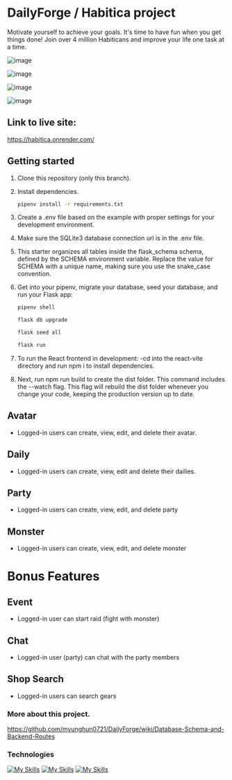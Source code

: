 # DailyForge / Habitica project
Motivate yourself to achieve your goals.
It's time to have fun when you get things done! Join over 4 million Habiticans and improve your life one task at a time.

![image](https://github.com/myunghun0721/DailyForge/assets/46683500/1948206d-c571-48be-a95f-168e1681d56f)

![image](https://github.com/myunghun0721/DailyForge/assets/46683500/0ffb7cb6-b208-4617-8ca1-e6cec293d4f8)

![image](https://github.com/myunghun0721/DailyForge/assets/46683500/23f4f08f-64ac-4307-a1f6-5e71ccc24106)

![image](https://github.com/myunghun0721/DailyForge/assets/46683500/3bee85af-fdbb-4529-bc7f-8c90dfcbca1b)


## Link to live site:
https://habitica.onrender.com/

## Getting started

1. Clone this repository (only this branch).

2. Install dependencies.

   ```bash
   pipenv install -r requirements.txt
   ```
3. Create a .env file based on the example with proper settings for your development environment.
4. Make sure the SQLite3 database connection url is in the .env file.
5. This starter organizes all tables inside the flask_schema schema, defined by the SCHEMA environment variable. Replace the value for SCHEMA with a unique name, making sure you use the snake_case convention.
6. Get into your pipenv, migrate your database, seed your database, and run your Flask app:
   ```bash
   pipenv shell
   ```
   ```bash
   flask db upgrade
   ```
   ```bash
   flask seed all
   ```
   ```bash
   flask run
   ```
7. To run the React frontend in development: -cd into the react-vite directory and run npm i to install dependencies.
8. Next, run npm run build to create the dist folder. This command includes the --watch flag. This flag will rebuild the dist folder whenever you change your code, keeping the production version up to date.

## Avatar
* Logged-in users can create, view, edit, and delete their avatar.

## Daily
* Logged-in users can create, view, edit and delete their dailies.

## Party
* Logged-in users can create, view, edit, and delete party

## Monster
* Logged-in users can create, view, edit, and delete monster

# Bonus Features
## Event
* Logged-in user can start raid (fight with monster)

## Chat
* Logged-in user (party) can chat with the party members

## Shop Search
* Logged-in users can search gears

### More about this project.
https://github.com/myunghun0721/DailyForge/wiki/Database-Schema-and-Backend-Routes

### Technologies
[![My Skills](https://skillicons.dev/icons?i=js,html,css,python)](https://skillicons.dev)
[![My Skills](https://skillicons.dev/icons?i=js,react,redux,flask)](https://skillicons.dev)
[![My Skills](https://skillicons.dev/icons?i=js,postgres,sqlite)](https://skillicons.dev)
